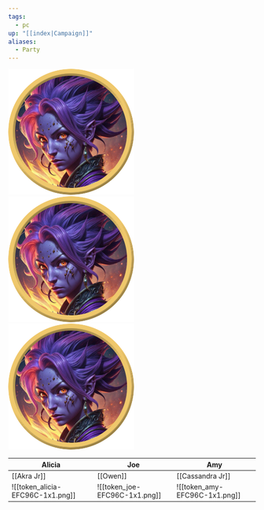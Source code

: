 ```yaml
---
tags:
  - pc
up: "[[index|Campaign]]"
aliases:
  - Party
---
```

 <p>
 <span><img alt="token_alicia-EFC96C-1x1.png" src="../Extras/Attachments/token_alicia-EFC96C-1x1.png"></span>
 <span><img alt="token_joe-EFC96C-1x1.png" src="../Extras/Attachments/token_joe-EFC96C-1x1.png"></span>
 <span><img alt="token_amy-EFC96C-1x1.png" src="../Extras/Attachments/token_amy-EFC96C-1x1.png"></span> 
 </p> 


| Alicia                           | Joe                           | Amy                           |
| -------------------------------- | ----------------------------- | ----------------------------- |
| [[Akra Jr]]                      | [[Owen]]                      | [[Cassandra Jr]]              |
| ![[token_alicia-EFC96C-1x1.png]] | ![[token_joe-EFC96C-1x1.png]] | ![[token_amy-EFC96C-1x1.png]] |
